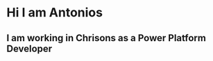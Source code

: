 

<h1> Hi I am Antonios </h1>
<h2> I am working in Chrisons as a Power Platform Developer </h2>

  

  
